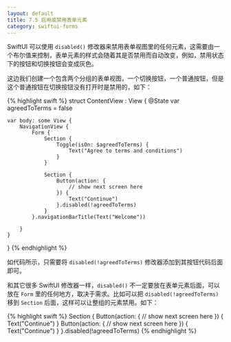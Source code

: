 ```yaml
---
layout: default
title: 7.5 启用或禁用表单元素
category: swiftui-forms
---
```


SwiftUI 可以使用 `disabled()` 修改器来禁用表单视图里的任何元素，这需要由一个布尔值来控制，表单元素的样式会随着其是否禁用而自动改变，例如，禁用状态下的按钮和切换按钮会变成灰色。

这边我们创建一个包含两个分组的表单视图，一个切换按钮，一个普通按钮，但是这个普通按钮在切换按钮没有打开时是禁用的，如下：

{% highlight swift %}
struct ContentView : View {
    @State var agreedToTerms = false

    var body: some View {
        NavigationView {
            Form {
                Section {
                    Toggle(isOn: $agreedToTerms) {
                        Text("Agree to terms and conditions")
                    }
                }

                Section {
                    Button(action: {
                        // show next screen here
                    }) {
                        Text("Continue")
                    }.disabled(!agreedToTerms)
                }
            }.navigationBarTitle(Text("Welcome"))

        }
    }
}
{% endhighlight %}

如代码所示，只需要将 `disabled(!agreedToTerms)` 修改器添加到其按钮代码后面即可。

和其它很多 SwiftUI 修改器一样，`disabled()` 不一定要放在表单元素后面，可以放在 `Form` 里的任何地方，取决于需求。比如可以把 `disabled(!agreedToTerms)` 移到 `Section` 后面，这样可以让整组的元素禁用。如下：

{% highlight swift %}
 Section {
    Button(action: {
        // show next screen here
    }) {
        Text("Continue")
        }
    Button(action: {
        // show next screen here
    }) {
        Text("Continue")
    }
}.disabled(!agreedToTerms)
{% endhighlight %}
